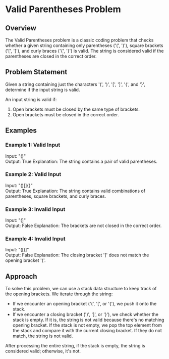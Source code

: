 # Valid Parentheses Problem

## Overview
The Valid Parentheses problem is a classic coding problem that checks whether a given string containing only parentheses ('(', ')'), square brackets ('[', ']'), and curly braces ('{', '}') is valid. The string is considered valid if the parentheses are closed in the correct order.

## Problem Statement
Given a string containing just the characters '(', ')', '[', ']', '{', and '}', determine if the input string is valid.

An input string is valid if:
1. Open brackets must be closed by the same type of brackets.
2. Open brackets must be closed in the correct order.

## Examples
### Example 1: Valid Input
Input: "()"  
Output: True
Explanation: The string contains a pair of valid parentheses.

### Example 2: Valid Input
Input: "()[]{}"  
Output: True
Explanation: The string contains valid combinations of parentheses, square brackets, and curly braces.

### Example 3: Invalid Input
Input: "(]"  
Output: False
Explanation: The brackets are not closed in the correct order. 

### Example 4: Invalid Input
Input: "([)]"  
Output: False
Explanation: The closing bracket ']' does not match the opening bracket '('.

## Approach
To solve this problem, we can use a stack data structure to keep track of the opening brackets. We iterate through the string:
- If we encounter an opening bracket ('(', '[', or '{'), we push it onto the stack.
- If we encounter a closing bracket (')', ']', or '}'), we check whether the stack is empty. If it is, the string is not valid because there's no matching opening bracket. If the stack is not empty, we pop the top element from the stack and compare it with the current closing bracket. If they do not match, the string is not valid.

After processing the entire string, if the stack is empty, the string is considered valid; otherwise, it's not.
